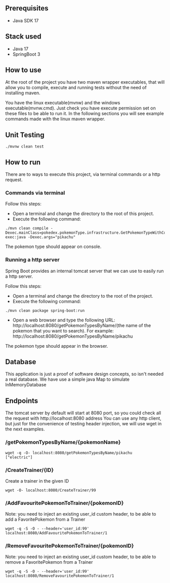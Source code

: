 ## Prerequisites
- Java SDK 17

## Stack used 
- Java 17
- SpringBoot 3

## How to use
At the root of the project you have two maven wrapper executables, that will allow you to compile, execute and running tests
without the need of installing maven.

You have the linux executable(mvnw) and the windows executable(mvnw.cmd). Just check you have execute permission set on these files to be able to run it.
In the following sections you will see example commands made with the linux maven wrapper.

## Unit Testing
```
./mvnw clean test
```

## How to run
There are to ways to execute this project, via terminal commands or a http request.

### Commands via terminal
Follow this steps:
  - Open a terminal and change the directory to the root of this project.
  - Execute the following command: 
```
./mvn clean compile -Dexec.mainClass=pokedex.pokemonType.infrastructure.GetPokemonTypeWithConsole exec:java -Dexec.args="pikachu"
```

The pokemon type should appear on console.

### Running a http server
Spring Boot provides an internal tomcat server that we can use to easily run a http server.

Follow this steps:
- Open a terminal and change the directory to the root of the project.
- Execute the following command:
``` 
./mvn clean package spring-boot:run
```

- Open a web browser and type the following URL: http://localhost:8080/getPokemonTypesByName/(the name of the pokemon that you want to search).
For example: http://localhost:8080/getPokemonTypesByName/pikachu
  
The pokemon type should appear in the browser.

## Database
This application is just a proof of software design concepts, so isn't needed a real database. We have use a simple java Map to simulate InMemoryDatabase

## Endpoints
The tomcat server by default will start at 8080 port, so you could check all the request with http://localhost:8080 address
You can use any http client, but just for the convenience of testing header injection, we will use wget in the next examples.

### /getPokemonTypesByName/{pokemonName}
```
wget -q -O- localhost:8080/getPokemonTypesByName/pikachu
["electric"]
```
### /CreateTrainer/{ID}
Create a trainer in the given ID
```
wget -O- localhost:8080/CreateTrainer/99
```

### /AddFavouritePokemonToTrainer/{pokemonID}
Note: you need to inject an existing user_id custom header, to be able to add a FavoritePokemon from a Trainer
```
wget -q -S -O - --header='user_id:99' localhost:8080/AddFavouritePokemonToTrainer/1
```

### /RemoveFavouritePokemonToTrainer/{pokemonID}
Note: you need to inject an existing user_id custom header, to be able to remove a FavoritePokemon from a Trainer
```
wget -q -S -O - --header='user_id:99' localhost:8080/RemoveFavouritePokemonToTrainer/1
```